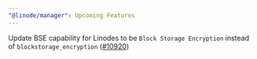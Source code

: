 ```yaml
---
"@linode/manager": Upcoming Features
---
```


Update BSE capability for Linodes to be `Block Storage Encryption` instead of `blockstorage_encryption` ([#10920](https://github.com/linode/manager/pull/10920))
